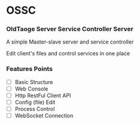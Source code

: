 # OSSC

### OldTaoge Server Service Controller Server

A simple Master-slave server and service controller

Edit client's files and control services in one place

### Features Points

- [ ] Basic Structure
- [ ] Web Console
- [ ] Http RestFul Client API
- [ ] Config (file) Edit
- [ ] Process Control
- [ ] WebSocket Connection